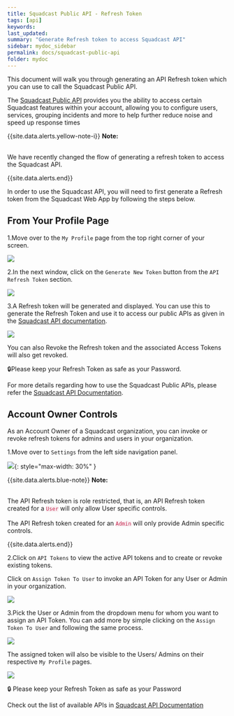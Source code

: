 ```yaml
---
title: Squadcast Public API - Refresh Token
tags: [api]
keywords: 
last_updated: 
summary: "Generate Refresh token to access Squadcast API"
sidebar: mydoc_sidebar
permalink: docs/squadcast-public-api
folder: mydoc
---
```


This document will walk you through generating an API Refresh token which you can use to call the Squadcast Public API. 

The [Squadcast Public API](https://apidocs.squadcast.com) provides you the ability to access certain Squadcast features within your account, allowing you to configure users, services, grouping incidents and more to help further reduce noise and speed up response times

{{site.data.alerts.yellow-note-i}}
<b>Note: </b>
<br/><br/><p>We have recently changed the flow of generating a refresh token to access the Squadcast API.</p>
{{site.data.alerts.end}}

In order to use the Squadcast API, you will need to first generate a Refresh token from the Squadcast Web App by following the steps below. 

## From Your Profile Page

1.Move over to the `My Profile` page from the top right corner of your screen. 

![](images/squadcast_api_1.png)

2.In the next window, click on the `Generate New Token` button from the `API Refresh Token` section. 

![](images/squadcast_api_2.png)

3.A Refresh token will be generated and displayed. You can use this to generate the Refresh Token and use it to access our public APIs as given in the [Squadcast API documentation](https://apidocs.squadcast.com/).

![](images/squadcast_api_3.png)

You can also Revoke the Refresh token and the associated Access Tokens will also get revoked.

🔒Please keep your Refresh Token as safe as your Password.

For more details regarding how to use the Squadcast Public APIs, please refer the [Squadcast API Documentation](https://apidocs.squadcast.com/).

## Account Owner Controls 

As an Account Owner of a Squadcast organization, you can invoke or revoke refresh tokens for admins and users in your organization. 

1.Move over to `Settings` from the left side navigation panel.

![](images/squadcast_api_4.png){: style="max-width: 30%" }

{{site.data.alerts.blue-note}}
<b>Note: </b>
<br/><br/><p>The API Refresh token is role restricted, that is, an API Refresh token created for a <code class="highlighter-rouge" style="color: #c7254e; background-color: #f9f2f4 !important;">User</code> will only allow User specific controls. <br/><br/>
The API Refresh token created for an <code class="highlighter-rouge" style="color: #c7254e; background-color: #f9f2f4 !important;">Admin</code> will only provide Admin specific controls.</p>
{{site.data.alerts.end}}

2.Click on `API Tokens` to view the active API tokens and to create or revoke existing tokens. 

Click on `Assign Token To User` to invoke an API Token for any User or Admin in your organization. 

![](images/squadcast_api_5.png)

3.Pick the User or Admin from the dropdown menu for whom you want to assign an API Token. You can add more by simple clicking on the `Assign Token To User` and following the same process. 

![](images/squadcast_api_6.png)

The assigned token will also be visible to the Users/ Admins on their respective `My Profile` pages.  

![](images/squadcast_api_7.png)

🔒 Please keep your Refresh Token as safe as your Password

Check out the list of available APIs in [Squadcast API Documentation](https://apidocs.squadcast.com)
